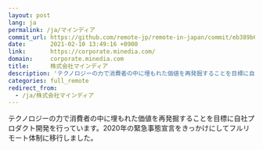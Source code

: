 ```yaml
---
layout: post
lang: ja
permalink: /ja/マインディア
commit_url: https://github.com/remote-jp/remote-in-japan/commit/eb389b65cb336b568c5121370aa0437b119e8978
date:       2021-02-10 13:49:16 +0900
link:       https://corporate.minedia.com/
domain:     corporate.minedia.com
title:      株式会社マインディア
description: 'テクノロジーの力で消費者の中に埋もれた価値を再発掘することを目標に自社プロダクト開発を行っています。2020年の緊急事態宣言をきっかけにしてフルリモート体制に移行しました。'
categories: full_remote
redirect_from:
  - /ja/株式会社マインディア
---
```


<p>テクノロジーの力で消費者の中に埋もれた価値を再発掘することを目標に自社プロダクト開発を行っています。2020年の緊急事態宣言をきっかけにしてフルリモート体制に移行しました。</p>
